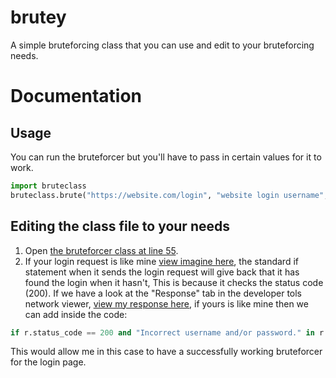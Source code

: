 # brutey
A simple bruteforcing class that you can use and edit to your bruteforcing needs.

# Documentation
  ## Usage
  You can run the bruteforcer but you'll have to pass in certain values for it to work.
  ```py
  import bruteclass
  bruteclass.brute("https://website.com/login", "website login username", "./passlist.txt").start()
  ```
  
  ## Editing the class file to your needs
  1) Open [the bruteforcer class at line 55](https://github.com/iUseYahoo/brutey/blob/main/brutey.py#L55).
  2) If your login request is like mine [view imagine here](https://i.imgur.com/8SzMx5S.png), the standard if statement when it sends the login request will give back that it has found the login when it hasn't, This is because it checks the status code (200). If we have a look at the "Response" tab in the developer tols network viewer, [view my response here](https://i.imgur.com/6b3us7C.png), if yours is like mine then we can add inside the code:
  ```py
  if r.status_code == 200 and "Incorrect username and/or password." in r.text:
  ```
  This would allow me in this case to have a successfully working bruteforcer for the login page.
  

